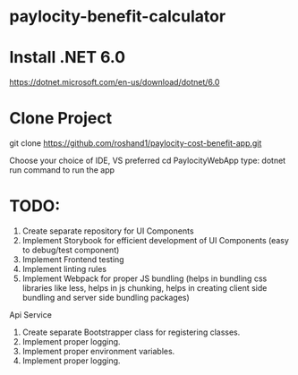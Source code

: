 # paylocity-benefit-calculator

# Install .NET 6.0
https://dotnet.microsoft.com/en-us/download/dotnet/6.0

# Clone Project
git clone https://github.com/roshand1/paylocity-cost-benefit-app.git

Choose your choice of IDE, VS preferred
cd PaylocityWebApp
type: dotnet run command to run the app

# TODO:
1) Create separate repository for UI Components 
2) Implement Storybook for efficient development of UI Components (easy to debug/test component)
3) Implement Frontend testing
4) Implement linting rules
5) Implement Webpack for proper JS bundling (helps in bundling css libraries like less, helps in js chunking, helps in creating client side bundling and server side bundling packages)

Api Service
1) Create separate Bootstrapper class for registering classes.
2) Implement proper logging.
3) Implement proper environment variables.
4) Implement proper logging.

